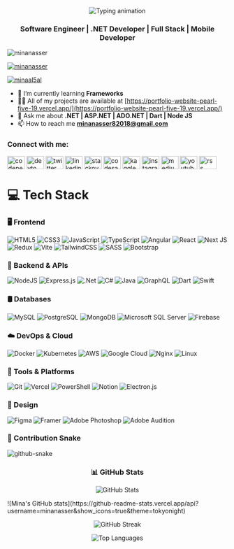<p align="center">
  <img src="https://readme-typing-svg.demolab.com?font=Fira+Code&weight=500&size=24&pause=1000&center=true&width=460&lines=HI%2C+I'm+Mina+Nasser+Enjilizy+%F0%9F%91%8B;&color=FFD700;&" alt="Typing animation" />
</p>

<h3 align="center">Software Engineer | .NET Developer | Full Stack | Mobile Developer</h3>

<p align="left"> <img src="https://komarev.com/ghpvc/?username=minanasser&label=Profile%20views&color=0e75b6&style=flat" alt="minanasser" /> </p>

<p align="left"> <a href="https://github.com/ryo-ma/github-profile-trophy"><img src="https://github-profile-trophy.vercel.app/?username=minanasser" alt="minanasser" /></a> </p>

<p align="left"> <a href="https://twitter.com/minaal5al" target="blank"><img src="https://img.shields.io/twitter/follow/minaal5al?logo=twitter&style=for-the-badge" alt="minaal5al" /></a> </p>

- 🌱 I’m currently learning **Frameworks**
- 👨‍💻 All of my projects are available at [https://portfolio-website-pearl-five-19.vercel.app/](https://portfolio-website-pearl-five-19.vercel.app/)
- 💬 Ask me about **.NET | ASP.NET | ADO.NET | Dart | Node JS**
- 📫 How to reach me **minanasser82018@gmail.com**
<!-- add line hr but in .md file  -->


<!-- ### Blogs posts -->
<!-- BLOG-POST-LIST:START -->
<!-- BLOG-POST-LIST:END -->

<h3 align="left">Connect with me:</h3>
<p align="left">
<a href="https://codepen.io/mina-nasser-the-sans" target="blank"><img align="center" src="https://raw.githubusercontent.com/rahuldkjain/github-profile-readme-generator/master/src/images/icons/Social/codepen.svg" alt="codepen" height="30" width="40" /></a>
<a href="https://dev.to/minaal5al" target="blank"><img align="center" src="https://raw.githubusercontent.com/rahuldkjain/github-profile-readme-generator/master/src/images/icons/Social/devto.svg" alt="devto" height="30" width="40" /></a>
<a href="https://twitter.com/minaal5al" target="blank"><img align="center" src="https://raw.githubusercontent.com/rahuldkjain/github-profile-readme-generator/master/src/images/icons/Social/twitter.svg" alt="twitter" height="30" width="40" /></a>
<a href="https://www.linkedin.com/in/mina-nasser-al5al/" target="blank"><img align="center" src="https://raw.githubusercontent.com/rahuldkjain/github-profile-readme-generator/master/src/images/icons/Social/linked-in-alt.svg" alt="linkedin" height="30" width="40" /></a>
<a href="https://stackoverflow.com/users/18736521/mina-nasser?tab=profile" target="blank"><img align="center" src="https://raw.githubusercontent.com/rahuldkjain/github-profile-readme-generator/master/src/images/icons/Social/stack-overflow.svg" alt="stackoverflow" height="30" width="40" /></a>
<a href="https://codesandbox.io/u/minaal5al" target="blank"><img align="center" src="https://raw.githubusercontent.com/rahuldkjain/github-profile-readme-generator/master/src/images/icons/Social/codesandbox.svg" alt="codesandbox" height="30" width="40" /></a>
<a href="https://www.kaggle.com/minanasseral5al" target="blank"><img align="center" src="https://raw.githubusercontent.com/rahuldkjain/github-profile-readme-generator/master/src/images/icons/Social/kaggle.svg" alt="kaggle" height="30" width="40" /></a>
<a href="https://www.instagram.com/mina_al5al/" target="blank"><img align="center" src="https://raw.githubusercontent.com/rahuldkjain/github-profile-readme-generator/master/src/images/icons/Social/instagram.svg" alt="instagram" height="30" width="40" /></a>
<a href="https://medium.com/@minaal5al" target="blank"><img align="center" src="https://raw.githubusercontent.com/rahuldkjain/github-profile-readme-generator/master/src/images/icons/Social/medium.svg" alt="medium" height="30" width="40" /></a>
<a href="https://www.youtube.com/@al5al207" target="blank"><img align="center" src="https://raw.githubusercontent.com/rahuldkjain/github-profile-readme-generator/master/src/images/icons/Social/youtube.svg" alt="youtube" height="30" width="40" /></a>
<a href="https://rss.app/feeds/nkyf2mz5460n56od.xml" target="blank"><img align="center" src="https://raw.githubusercontent.com/rahuldkjain/github-profile-readme-generator/master/src/images/icons/Social/rss.svg" alt="rss" height="30" width="40" /></a>



# 💻 Tech Stack

### 🖥️ Frontend
![HTML5](https://img.shields.io/badge/html5-%23E34F26.svg?style=for-the-badge&logo=html5&logoColor=white)
![CSS3](https://img.shields.io/badge/css3-%231572B6.svg?style=for-the-badge&logo=css3&logoColor=white)
![JavaScript](https://img.shields.io/badge/javascript-%23323330.svg?style=for-the-badge&logo=javascript&logoColor=%23F7DF1E)
![TypeScript](https://img.shields.io/badge/typescript-%23007ACC.svg?style=for-the-badge&logo=typescript&logoColor=white)
![Angular](https://img.shields.io/badge/angular-%23DD0031.svg?style=for-the-badge&logo=angular&logoColor=white)
![React](https://img.shields.io/badge/react-%2320232a.svg?style=for-the-badge&logo=react&logoColor=%2361DAFB)
![Next JS](https://img.shields.io/badge/Next-black?style=for-the-badge&logo=next.js&logoColor=white)
![Redux](https://img.shields.io/badge/redux-%23593d88.svg?style=for-the-badge&logo=redux&logoColor=white)
![Vite](https://img.shields.io/badge/vite-%23646CFF.svg?style=for-the-badge&logo=vite&logoColor=white)
![TailwindCSS](https://img.shields.io/badge/tailwindcss-%2338B2AC.svg?style=for-the-badge&logo=tailwind-css&logoColor=white)
![SASS](https://img.shields.io/badge/SASS-hotpink.svg?style=for-the-badge&logo=SASS&logoColor=white)
![Bootstrap](https://img.shields.io/badge/bootstrap-%23563D7C.svg?style=for-the-badge&logo=bootstrap&logoColor=white)

### 🔧 Backend & APIs
![NodeJS](https://img.shields.io/badge/node.js-6DA55F?style=for-the-badge&logo=node.js&logoColor=white)
![Express.js](https://img.shields.io/badge/express.js-%23404d59.svg?style=for-the-badge&logo=express&logoColor=%2361DAFB)
![.Net](https://img.shields.io/badge/.NET-5C2D91?style=for-the-badge&logo=.net&logoColor=white)
![C#](https://img.shields.io/badge/c%23-%23239120.svg?style=for-the-badge&logo=csharp&logoColor=white)
![Java](https://img.shields.io/badge/java-%23ED8B00.svg?style=for-the-badge&logo=openjdk&logoColor=white)
![GraphQL](https://img.shields.io/badge/-GraphQL-E10098?style=for-the-badge&logo=graphql&logoColor=white)
![Dart](https://img.shields.io/badge/dart-0175C2.svg?style=for-the-badge&logo=dart&logoColor=white)
![Swift](https://img.shields.io/badge/swift-F54A2A?style=for-the-badge&logo=swift&logoColor=white)


### 🛢️ Databases
![MySQL](https://img.shields.io/badge/mysql-%2300f.svg?style=for-the-badge&logo=mysql&logoColor=white)
![PostgreSQL](https://img.shields.io/badge/postgres-%23316192.svg?style=for-the-badge&logo=postgresql&logoColor=white)
![MongoDB](https://img.shields.io/badge/MongoDB-%234ea94b.svg?style=for-the-badge&logo=mongodb&logoColor=white)
![Microsoft SQL Server](https://img.shields.io/badge/Microsoft%20SQL%20Server-CC2927?style=for-the-badge&logo=microsoft%20sql%20server&logoColor=white)
![Firebase](https://img.shields.io/badge/Firebase-039BE5?style=for-the-badge&logo=Firebase&logoColor=white)


### ☁️ DevOps & Cloud
![Docker](https://img.shields.io/badge/docker-%230db7ed.svg?style=for-the-badge&logo=docker&logoColor=white)
![Kubernetes](https://img.shields.io/badge/kubernetes-%23326CE5.svg?style=for-the-badge&logo=kubernetes&logoColor=white)
![AWS](https://img.shields.io/badge/AWS-%23FF9900.svg?style=for-the-badge&logo=amazon-aws&logoColor=white)
![Google Cloud](https://img.shields.io/badge/GoogleCloud-%234285F4.svg?style=for-the-badge&logo=google-cloud&logoColor=white)
![Nginx](https://img.shields.io/badge/nginx-%23009639.svg?style=for-the-badge&logo=nginx&logoColor=white)
![Linux](https://img.shields.io/badge/linux-%23FCC624.svg?style=for-the-badge&logo=linux&logoColor=black)

### 🧰 Tools & Platforms
![Git](https://img.shields.io/badge/git-%23F05033.svg?style=for-the-badge&logo=git&logoColor=white)
![Vercel](https://img.shields.io/badge/vercel-%23000000.svg?style=for-the-badge&logo=vercel&logoColor=white)
![PowerShell](https://img.shields.io/badge/PowerShell-%235391FE.svg?style=for-the-badge&logo=powershell&logoColor=white)
![Notion](https://img.shields.io/badge/Notion-%23000000.svg?style=for-the-badge&logo=notion&logoColor=white)
![Electron.js](https://img.shields.io/badge/Electron-191970?style=for-the-badge&logo=Electron&logoColor=white)

### 🎨 Design
![Figma](https://img.shields.io/badge/figma-%23F24E1E.svg?style=for-the-badge&logo=figma&logoColor=white)
![Framer](https://img.shields.io/badge/Framer-black?style=for-the-badge&logo=framer&logoColor=blue)
![Adobe Photoshop](https://img.shields.io/badge/adobe%20photoshop-%2331A8FF.svg?style=for-the-badge&logo=adobe%20photoshop&logoColor=white)
![Adobe Audition](https://img.shields.io/badge/Adobe%20Audition-9999FF.svg?style=for-the-badge&logo=Adobe%20Audition&logoColor=white)
  



### 🐍 Contribution Snake
<picture>
  <source media="(prefers-color-scheme: dark)" srcset="https://raw.githubusercontent.com/tobiasmeyhoefer/tobiasmeyhoefer/output/github-snake-dark.svg" />
  <source media="(prefers-color-scheme: light)" srcset="https://raw.githubusercontent.com/tobiasmeyhoefer/tobiasmeyhoefer/output/github-snake.svg" />
  <img alt="github-snake" src="https://raw.githubusercontent.com/tobiasmeyhoefer/tobiasmeyhoefer/output/github-snake.svg" />
</picture>

<h3 align="center">📊 GitHub Stats</h3>

<div>
  <p align="center">
  <img src="https://github-readme-stats.vercel.app/api?username=minanasser&show_icons=true&locale=en" alt="GitHub Stats" />
    </p>
   ![Mina's GitHub stats](https://github-readme-stats.vercel.app/api?username=minanasser&show_icons=true&theme=tokyonight)

</div>




<p align="center">
  <img src="https://github-readme-streak-stats.herokuapp.com/?user=minanasser" alt="GitHub Streak" />
</p>

<!--<p align="center">
  <img src="https://streak-stats.demolab.com?user=minanasser" alt="GitHub Streak" />
</p>-->





<p align="center">
  <img src="https://github-readme-stats.vercel.app/api/top-langs?username=minanasser&show_icons=true&locale=en&layout=compact" alt="Top Languages" />
</p>
